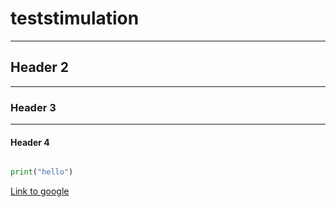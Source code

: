 # teststimulation
_____________________________
## Header 2
________________________
### Header 3
______
#### Header 4

```python

print("hello")
```

[Link to google](https//:www.google.com)